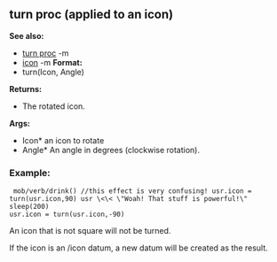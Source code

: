## turn proc (applied to an icon)
**See also:**
*   [turn proc](/ref/proc/turn.md) -m
*   [icon](/ref/icon.md) -m<!-- -->
**Format:**
*   turn(Icon, Angle)
<!-- -->
**Returns:**
*   The rotated icon.
<!-- -->
**Args:**
*   Icon* an icon to rotate
*   Angle* An angle in degrees (clockwise rotation).
### Example:

```
 mob/verb/drink() //this effect is very confusing! usr.icon =
turn(usr.icon,90) usr \<\< \"Woah! That stuff is powerful!\" sleep(200)
usr.icon = turn(usr.icon,-90) 
```
 

An icon that is not
square will not be turned. 

If the icon is an /icon datum, a new
datum will be created as the result.